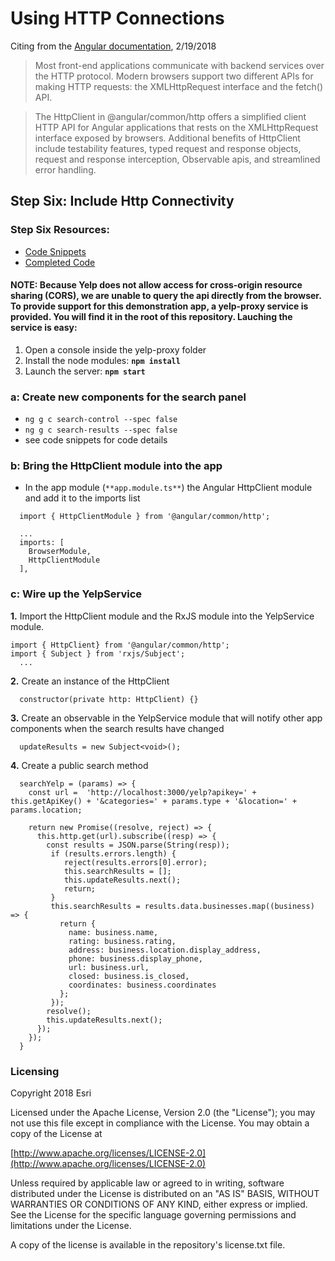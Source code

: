 # Using HTTP Connections
Citing from the [Angular documentation](https://angular.io/guide/http), 2/19/2018

>Most front-end applications communicate with backend services over the HTTP protocol. Modern browsers support two different APIs for making HTTP requests: the XMLHttpRequest interface and the fetch() API.

>The HttpClient in @angular/common/http offers a simplified client HTTP API for Angular applications that rests on the XMLHttpRequest interface exposed by browsers. Additional benefits of HttpClient include testability features, typed request and response objects, request and response interception, Observable apis, and streamlined error handling.

## Step Six: Include Http Connectivity

### Step Six Resources:
* [Code Snippets](https://github.com/sean-olson-e/Rapid-Application-Development-using-Angular-CLI/tree/master/project_apps/6-using-http-connections/src/snippets)
* [Completed Code](https://github.com/sean-olson-e/Rapid-Application-Development-using-Angular-CLI/tree/master/project_apps/7-incorporating-ArcGIS-API/src/app)

#### **NOTE:** Because Yelp does not allow access for cross-origin resource sharing (CORS), we are unable to query the api directly from the browser.  To provide support for this demonstration app, a yelp-proxy service is provided.  You will find it in the root of this repository.  Lauching the service is easy:
1. Open a console inside the yelp-proxy folder
2. Install the node modules: **```npm install```**
3. Launch the server: **```npm start```**


### a: Create new components for the search panel
* ```ng g c search-control --spec false```
* ```ng g c search-results --spec false```
* see code snippets for code details

### b: Bring the HttpClient module into the app
* In the app module (```**app.module.ts**```) the Angular HttpClient module and add it to the imports list

```
  import { HttpClientModule } from '@angular/common/http';

  ...
  imports: [
    BrowserModule,
    HttpClientModule
  ],

```

### c: Wire up the YelpService
**1.** Import the HttpClient module and the RxJS module into the YelpService module.

```
import { HttpClient} from '@angular/common/http';
import { Subject } from 'rxjs/Subject';
  ...

```
**2.** Create an instance of the HttpClient

```
  constructor(private http: HttpClient) {}

```
**3.** Create an observable in the YelpService module that will notify other app components when the search results have changed

```
  updateResults = new Subject<void>();

```

**4.** Create a public search method

```
  searchYelp = (params) => {
    const url =  'http://localhost:3000/yelp?apikey=' + this.getApiKey() + '&categories=' + params.type + '&location=' + params.location;

    return new Promise((resolve, reject) => {
      this.http.get(url).subscribe((resp) => {
        const results = JSON.parse(String(resp));
         if (results.errors.length) {
            reject(results.errors[0].error);
            this.searchResults = [];
            this.updateResults.next();
            return;
         }
         this.searchResults = results.data.businesses.map((business) => {
           return {
             name: business.name,
             rating: business.rating,
             address: business.location.display_address,
             phone: business.display_phone,
             url: business.url,
             closed: business.is_closed,
             coordinates: business.coordinates
           };
         });
        resolve();
        this.updateResults.next();
      });
    });
  }

```


### Licensing

Copyright 2018 Esri

Licensed under the Apache License, Version 2.0 (the "License"); you may not use this file except in compliance with the License. You may obtain a copy of the License at

[http://www.apache.org/licenses/LICENSE-2.0](http://www.apache.org/licenses/LICENSE-2.0)

Unless required by applicable law or agreed to in writing, software distributed under the License is distributed on an "AS IS" BASIS, WITHOUT WARRANTIES OR CONDITIONS OF ANY KIND, either express or implied. See the License for the specific language governing permissions and limitations under the License.

A copy of the license is available in the repository's license.txt file.

